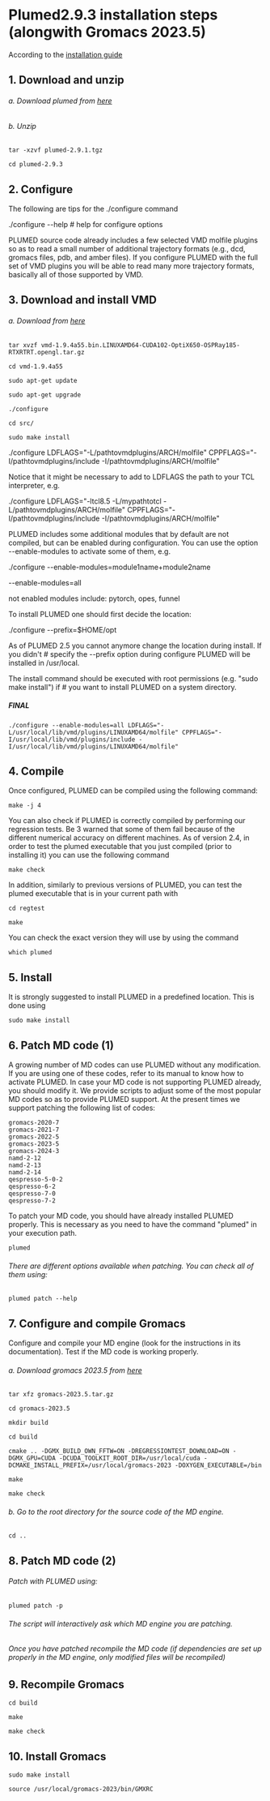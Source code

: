 # Plumed2.9.3 installation steps (alongwith Gromacs 2023.5) 

According to the [installation guide](https://www.plumed.org/doc-v2.9/user-doc/html/_installation.html)

## 1. Download and unzip

###### a. Download plumed from [here](https://github.com/plumed/plumed2/releases)

###### b. Unzip 

`tar -xzvf plumed-2.9.1.tgz`

`cd plumed-2.9.3`

## 2. Configure

The following are tips for the ./configure command

./configure --help # help for configure options

PLUMED source code already includes a few selected VMD molfile plugins so as to read a small number of additional trajectory formats (e.g., dcd, gromacs files, pdb, and amber files). If you configure PLUMED with the full set of VMD plugins you will be able to read many more trajectory formats, basically all of those supported by VMD.

## 3. Download and install VMD

###### a. Download from [here](https://www.ks.uiuc.edu/Development/Download/download.cgi?PackageName=VMD)

`tar xvzf vmd-1.9.4a55.bin.LINUXAMD64-CUDA102-OptiX650-OSPRay185-RTXRTRT.opengl.tar.gz`

`cd vmd-1.9.4a55`

`sudo apt-get update`

`sudo apt-get upgrade`

`./configure`

`cd src/`

`sudo make install`


./configure LDFLAGS="-L/pathtovmdplugins/ARCH/molfile" CPPFLAGS="-I/pathtovmdplugins/include -I/pathtovmdplugins/ARCH/molfile"

Notice that it might be necessary to add to LDFLAGS the path to your TCL interpreter, e.g.

./configure LDFLAGS="-ltcl8.5 -L/mypathtotcl -L/pathtovmdplugins/ARCH/molfile" CPPFLAGS="-I/pathtovmdplugins/include -I/pathtovmdplugins/ARCH/molfile"
            
PLUMED includes some additional modules that by default are not compiled, but can be enabled during configuration. You can use the option --enable-modules to activate some of them, e.g.

./configure --enable-modules=module1name+module2name

--enable-modules=all 

not enabled modules include: pytorch, opes, funnel

To install PLUMED one should first decide the location: 

./configure --prefix=$HOME/opt

As of PLUMED 2.5 you cannot anymore change the location during install. If you didn't      # specify the --prefix option during configure PLUMED will be installed in /usr/local.

The install command should be executed with root permissions (e.g. "sudo make install") if # you want to install PLUMED on a system directory.

##### FINAL 

`./configure --enable-modules=all LDFLAGS="-L/usr/local/lib/vmd/plugins/LINUXAMD64/molfile" CPPFLAGS="-I/usr/local/lib/vmd/plugins/include -I/usr/local/lib/vmd/plugins/LINUXAMD64/molfile"`

## 4. Compile

Once configured, PLUMED can be compiled using the following command: 

`make -j 4`

You can also check if PLUMED is correctly compiled by performing our regression tests. Be 3 warned that some of them fail because of the different numerical accuracy on different machines. As of version 2.4, in order to test the plumed executable that you just compiled (prior to installing it) you can use the following command 

`make check`

In addition, similarly to previous versions of PLUMED, you can test the plumed executable that is in your current path with 

`cd regtest`

`make`

You can check the exact version they will use by using the command 

`which plumed`

## 5. Install

It is strongly suggested to install PLUMED in a predefined location. This is done using 

`sudo make install`


## 6. Patch MD code (1)


A growing number of MD codes can use PLUMED without any modification. If you are using one of these codes, refer to its manual to know how to activate PLUMED. In case your MD code is not supporting PLUMED already, you should modify it. We provide scripts to adjust some of the most popular MD codes so as to provide PLUMED support. At the present times we support patching the following list of codes:

    gromacs-2020-7
    gromacs-2021-7
    gromacs-2022-5
    gromacs-2023-5
    gromacs-2024-3
    namd-2-12
    namd-2-13
    namd-2-14
    qespresso-5-0-2
    qespresso-6-2
    qespresso-7-0
    qespresso-7-2

To patch your MD code, you should have already installed PLUMED properly. This is necessary as you need to have the command "plumed" in your execution path.

`plumed`

###### There are different options available when patching. You can check all of them using:

`plumed patch --help`


## 7. Configure and compile Gromacs


Configure and compile your MD engine (look for the instructions in its documentation).
Test if the MD code is working properly.

###### a. Download gromacs 2023.5 from [here](https://manual.gromacs.org/documentation/2023.5/download.html)

`tar xfz gromacs-2023.5.tar.gz`

`cd gromacs-2023.5`

`mkdir build`

`cd build`

`cmake .. -DGMX_BUILD_OWN_FFTW=ON -DREGRESSIONTEST_DOWNLOAD=ON -DGMX_GPU=CUDA -DCUDA_TOOLKIT_ROOT_DIR=/usr/local/cuda -DCMAKE_INSTALL_PREFIX=/usr/local/gromacs-2023 -DOXYGEN_EXECUTABLE=/bin`

`make`

`make check`

###### b. Go to the root directory for the source code of the MD engine.

`cd ..`


## 8. Patch MD code (2)


###### Patch with PLUMED using: 

`plumed patch -p`

###### The script will interactively ask which MD engine you are patching.
###### Once you have patched recompile the MD code (if dependencies are set up properly in the MD engine, only modified files will be recompiled)


## 9. Recompile Gromacs

`cd build`

`make`

`make check`


## 10. Install Gromacs

`sudo make install`

`source /usr/local/gromacs-2023/bin/GMXRC`
